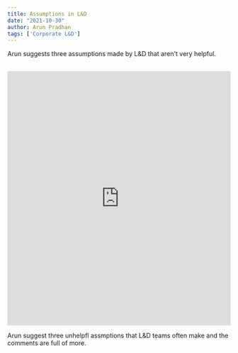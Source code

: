 ```yaml
---
title: Assumptions in L&D
date: "2021-10-30"
author: Arun Pradhan
tags: ['Corporate L&D']
---
```


Arun suggests three assumptions made by L&D that aren't very helpful.

<br />

<iframe src="https://www.linkedin.com/embed/feed/update/urn:li:share:6851863853756772352" height="574" width="504" frameborder="0" allowfullscreen="" title="Embedded post" text-align="center"></iframe>

Arun suggest three unhelpfl assmptions that L&D teams often make and the comments are full of more.
<br />